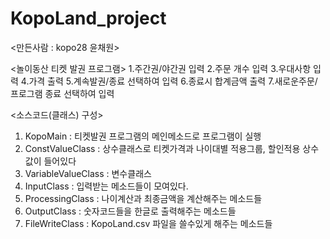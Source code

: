 # KopoLand_project

<만든사람 : kopo28 윤채원>

<놀이동산 티켓 발권 프로그램>
1.주간권/야간권 입력
2.주문 개수 입력
3.우대사항 입력
4.가격 출력
5.계속발권/종료 선택하여 입력
6.종료시 합계금액 출력
7.새로운주문/프로그램 종료 선택하여 입력

<소스코드(클래스) 구성>
1. KopoMain : 티켓발권 프로그램의 메인메소드로 프로그램이 실행
2. ConstValueClass : 상수클래스로 티켓가격과 나이대별 적용그룹, 할인적용 상수값이 들어있다
3. VariableValueClass : 변수클래스
4. InputClass : 입력받는 메소드들이 모여있다.
5. ProcessingClass : 나이계산과 최종금액을 계산해주는 메소드들
6. OutputClass : 숫자코드들을 한글로 출력해주는 메소드들
7. FileWriteClass : KopoLand.csv 파일을 쓸수있게 해주는 메소드들

